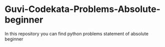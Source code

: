 # Guvi-Codekata-Problems-Absolute-beginner
In this repository you can find python problems statement of absolute beginner
